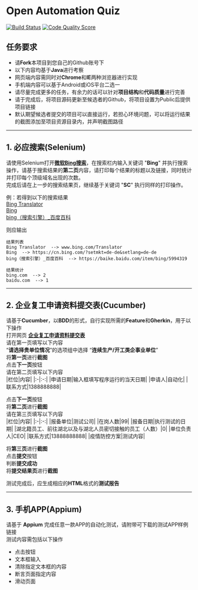 # Open Automation Quiz
[![Build Status](https://github.com/alaahong/open_automation_quiz/workflows/CI/badge.svg)](https://github.com/alaahong/open_automation_quiz)
[![Code Quality Score](https://www.code-inspector.com/project/4050/score/svg)](https://www.code-inspector.com/project/4050/score/svg)

## 任务要求
* 请**Fork**本项目到您自己的Github账号下
* 以下内容均基于**Java**进行考察  
* 网页端内容需同时对**Chrome**和**IE**两种浏览器进行实现  
* 手机端内容可以基于Android或iOS平台二选一  
* 请尽量完成更多的任务，有余力的话可以针对**项目结构**和**代码质量**进行完善  
* 请于完成后，将项目源码更新至候选者的Github，将项目设置为Public后提供项目链接 
* 默认期望候选者提交的项目可以直接运行，若担心环境问题，可以将运行结果的截图添加至项目资源目录内，并声明截图路径 

******
## 1. 必应搜索(Selenium)  

请使用Selenium打开[**微软Bing搜索**](https://cn.bing.com/)，在搜索栏内输入关键词 "**Bing**" 并执行搜索操作，请基于搜索结果的**第二页**内容，请打印每个结果的标题以及链接，同时统计并打印每个顶级域名出现的次数。  
完成后请在上一步的搜索结果页，继续基于关键词 "**SC**" 执行同样的打印操作。

 例：若得到以下的搜索结果   
 [Bing Translator](www.bing.com/Translator)   
 [Bing](https://cn.bing.com/?setmkt=de-de&setlang=de-de)   
 [bing（搜索引擎）_百度百科](https://baike.baidu.com/item/bing/5994319)   
 
 则应输出  
```   
结果列表  
Bing Translator  --> www.bing.com/Translator   
Bing  --> https://cn.bing.com/?setmkt=de-de&setlang=de-de    
bing（搜索引擎）_百度百科  --> https://baike.baidu.com/item/bing/5994319   

结果统计 
bing.com  --> 2
baidu.com  --> 1  
```
  ******
## 2. 企业复工申请资料提交表(Cucumber)    

请基于**Cucumber**，以**BDD**的形式，自行实现所需的**Feature**和**Gherkin**，用于以下操作  
打开网页 [**企业复工申请资料提交表**](https://templates.jinshuju.net/detail/Dv9JPD)  
请在第一页填写以下内容  
“**请选择贵单位情况**”的选项组中选择 “**连续生产/开工类企事业单位**”  
将**第一页**进行**截图**  
点击**下一页**按钮  
请在第二页填写以下内容  
|栏位|内容|
|:-|:-:|
|申请日期|输入框填写程序运行的当天日期| 
|申请人|自动化| 
|联系方式|1388888888|    

点击**下一页**按钮  
将**第二页**进行**截图**  
请在第三页填写以下内容  
|栏位|内容|
|:-|:-:|
|报备单位|测试公司| 
|在岗人数|99| 
|报备日期|执行测试的日期| 
|湖北籍员工、前往湖北以及与湖北人员密切接触的员工（人数）|0| 
|单位负责人|CEO| 
|联系方式|13888888888| 
|疫情防控方案|测试内容|   

将**第三页**进行**截图**  
点击**提交**按钮  
判断**提交成功**  
将**提交结果页**进行**截图**  

测试完成后，应生成相应的**HTML**格式的**测试报告**  
  ******
  
## 3. 手机APP(Appium)  
  
请基于 **Appium**  完成任意一款APP的自动化测试，请附带可下载的测试APP样例链接  
测试内容需包括以下操作  
* 点击按钮
* 文本框输入
* 清除指定文本框的内容  
* 断言页面指定内容
* 滑动页面